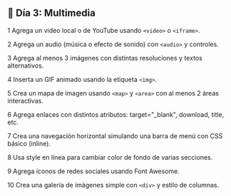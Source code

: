## 📅 Día 3: Multimedia

1 Agrega un video local o de YouTube usando ``<video>`` o ``<iframe>``.

2 Agrega un audio (música o efecto de sonido) con ``<audio>`` y controles.

3 Agrega al menos 3 imágenes con distintas resoluciones y textos alternativos.

4 Inserta un GIF animado usando la etiqueta ``<img>``.

5 Crea un mapa de imagen usando ``<map>`` y ``<area>`` con al menos 2 áreas interactivas.

6 Agrega enlaces con distintos atributos: target="_blank", download, title, etc.

7 Crea una navegación horizontal simulando una barra de menú con CSS básico (inline).

8 Usa style en línea para cambiar color de fondo de varias secciones.

9 Agrega íconos de redes sociales usando Font Awesome.

10 Crea una galería de imágenes simple con ``<div>`` y estilo de columnas.
